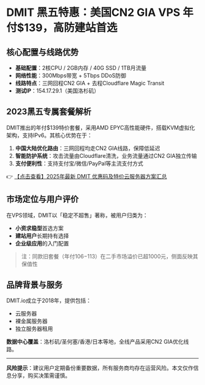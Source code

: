 # DMIT 黑五特惠：美国CN2 GIA VPS 年付$139，高防建站首选

## 核心配置与线路优势
- **基础配置**：2核CPU / 2GB内存 / 40G SSD / 1TB月流量
- **网络性能**：300Mbps带宽 + 5Tbps DDoS防御
- **线路特点**：三网回程CN2 GIA + 去程Cloudflare Magic Transit
- **测试IP**：154.17.29.1（美国洛杉矶）

## 2023黑五专属套餐解析
DMIT推出的年付$139特价套餐，采用AMD EPYC高性能硬件，搭载KVM虚拟化架构，支持IPv6。其核心优势在于：
1. **中国大陆优化路由**：三网回程均走CN2 GIA线路，保障低延迟
2. **智能防护系统**：攻击流量由Cloudflare清洗，业务流量通过CN2 GIA独立传输
3. **支付便利性**：支持支付宝/微信/PayPal等主流支付方式

👉 [【点击查看】2025年最新 DMIT 优惠码及特价云服务器方案汇总](https://bit.ly/dmit_coupon)

## 市场定位与用户评价
在VPS领域，DMIT以「稳定不超售」著称，被用户归类为：
- **小资求稳型**首选方案
- **建站用户**长期持有选择
- **企业级应用**的入门配置

> 注：同款旧套餐（年付$106-$113）在二手市场溢价已超1000元，侧面反映其保值性

## 品牌背景与服务
DMIT.io成立于2018年，提供包括：
- 云服务器
- 裸金属服务器
- 独立服务器租用

**数据中心覆盖**：洛杉矶/圣何塞/香港/日本等地，全线产品采用CN2 GIA优化线路。

---

**风险提示**：建议用户定期备份重要数据，所有服务商均存在运营风险。本文仅作信息分享，购买决策需谨慎。